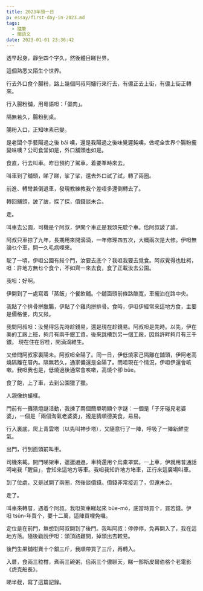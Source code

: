 ```yaml
---
title: 2023年頭一日
p: essay/first-day-in-2023.md
tags:
  - 隨筆
  - 閩語文
date: 2023-01-01 23:36:42
---
```


透早起身，靜坐四个字久，然後體目睇世界。

這個熟悉又陌生个世界。

行去外口食个腸粉，路上幾個阿叔阿嬸行來行去，有儂正去上街，有儂上街正轉來。
<!--more-->

行入腸粉舖，用粵語呾：「蛋肉」。

隔無若久，腸粉到桌。

腸粉入口，正知味素已變。

是老闆个手藝陽過之後 bái 噢，還是我陽過之後味覺遲鈍噢，做呢全世界个腸粉攏變味噢？公司食堂如是，外口舖頭也如是。

食直，行去叫車。昨日預約了駕車，着要準時來去。

叫車到了舖頭，睇了睇，挲了挲，還去外口試了試，轉了兩圈。

前進、轉彎兼倒退車，發現教練教我个差唔多還倒轉去了。

轉回舖頭，詖了詖，探了探，價錢談未合。

走。

叫車去公園，司機是个阿叔，伊開个車正是我頭先駛个車。佮阿叔詖了詖。

阿叔只車掠了九年，長期用來開滴滴，一年修理四五次，大概兩次是大修。伊呾無論乜个車，開一久毛病哩來。

駛了一頃，伊呾公園有㩼个門，汝要去底个？我呾我要去覓食。阿叔覺得也肚枵，呾：許地方無乜个食个，不如齊一來去食，食了正載汝去公園。

我呾：好啊。

伊開到了一處寫着「蒸飯」个餐飲舖。个舖面頭前條路酷寬，車攏泊在路中央。

我點了个排骨拼臘腸，伊點了个雞肉拼排骨。食時，伊呾伊經常來這地方食，主要是價格便，肉又㩼。

我問阿叔呾：汝覺得恁先時趁錢易，還是現在趁錢易。阿叔呾是先時。以先，伊在美的工廠上班，夠月有兩千銀工資，後來跳槽到另一個工廠，因爲許畔夠月有三千銀。 現在住在容桂，開滴滴維生。

又借問阿叔家裏陽未。阿叔呾全陽了。同一日，伊低燒家己隔離在舖頭，伊阿老高燒隔離在厝內。隔無若久，通家儂還是全陽了。問呾現在个情況，伊呾伊還會咳嗽。我呾我也是，低燒過後通常會咳嗽，高燒个卻 bũe。

食了飽，上了車，去到公園獵了獵。

人親像蚼蟻樣。

門前有一攤猜燈謎活動，我揀了兩個簡單明顯个字謎：一個是「子牙碰見老婆婆」，一個是「兩個淘氣老婆婆」，攏是猜順德美食，易易。

行入裏底，爬上青雲塔（以先叫神步塔），又隨意行了一陣，呼吸了一陣新鮮空氣。

出門，行到面頭前叫車。

司機來載。開門睇架車，邋邋遢遢，車椅還用个烏橐罩緊。一上車，伊就用普通話呵咾我「醒目」，會知來這地方等車。我呾我知許地方堵車，正行來這廣場叫車。

到了位處，又是試開了兩圈，然後談價錢。價錢非常接近了，但還未合。

走了。

叫車來轉厝，遇着个阿叔。我呾架車睇起來 bũe-mó，底當時買个，買若錢。伊呾 tsûn-年買个，要十二萬，這陣買哩免囉。

定位是在前門，無想到阿叔開到了後門。我叫阿叔：停停停，免再開入了，我在這地方落。隨後勸說伊呾：頭頂路難開，掉頭出去較易。

​後門生果舖柑賣十个銀三斤，我順帶買了三斤，再轉入。

入厝，食兩三粒柑，煮兩三碗粥，佮兩三个儂聊天，睇一部斯皮爾伯格个老電影《虎克船長》。

睇半截，寫了這篇記錄。
